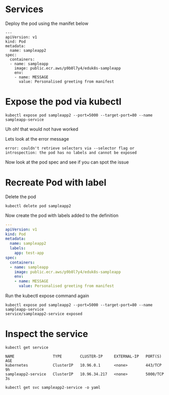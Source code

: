 # Services

Deploy the pod using the manifet below

```
---
apiVersion: v1
kind: Pod
metadata:
  name: sampleapp2
spec:
  containers:
  - name: sampleapp
    image: public.ecr.aws/p9b0l7y4/eduk8s-sampleapp
    env:
    - name: MESSAGE
      value: Personalised greeting from manifest
```

# Expose the pod via kubectl

```
kubectl expose pod sampleapp2 --port=5000 --target-port=80 --name sampleapp-service
```

Uh oh! that would not have worked

Lets look at the error message

```
error: couldn't retrieve selectors via --selector flag or introspection: the pod has no labels and cannot be exposed
```

Now look at the pod spec and see if you can spot the issue

# Recreate Pod with label

Delete the pod

```
kubectl delete pod sampleapp2
```
Now create the pod with labels added to the definition

```YAML
---
apiVersion: v1
kind: Pod
metadata:
  name: sampleapp2
  labels:
    app: test-app
spec:
  containers:
  - name: sampleapp
    image: public.ecr.aws/p9b0l7y4/eduk8s-sampleapp
    env:
    - name: MESSAGE
      value: Personalised greeting from manifest
```

Run the kubectl expose command again

```
kubectl expose pod sampleapp2 --port=5000 --target-port=80 --name sampleapp-service
service/sampleapp2-service exposed
```
# Inspect the service

```
kubectl get service

NAME                 TYPE        CLUSTER-IP     EXTERNAL-IP   PORT(S)    AGE
kubernetes           ClusterIP   10.96.0.1      <none>        443/TCP    9h
sampleapp2-service   ClusterIP   10.96.34.217   <none>        5000/TCP   3s
```

```
kubectl get svc sampleapp2-service -o yaml
```